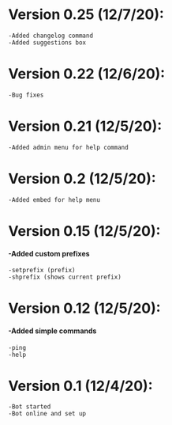 # Version 0.25 (12/7/20):
    -Added changelog command
    -Added suggestions box

# Version 0.22 (12/6/20):
    -Bug fixes

# Version 0.21 (12/5/20):
    -Added admin menu for help command

# Version 0.2 (12/5/20):
    -Added embed for help menu

# Version 0.15 (12/5/20): 
#### -Added custom prefixes
    -setprefix (prefix)
    -shprefix (shows current prefix)

# Version 0.12 (12/5/20): 
#### -Added simple commands
    -ping
    -help

# Version 0.1 (12/4/20):
    -Bot started
    -Bot online and set up
